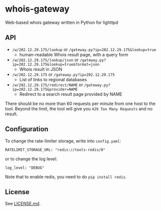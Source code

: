# whois-gateway

Web-based whois gateway written in Python for lighttpd

## API

* <code>/w/202.12.29.175/lookup</code> or <code>/gateway.py?ip=202.12.29.175&lookup=true</code>
  * human-readable Whois result page, with a query form
* <code>/w/202.12.29.175/lookup/json</code> or <code>/gateway.py?ip=202.12.29.175&lookup=true&format=json</code>
  * Whois result in JSON
* <code>/w/202.12.29.175</code> or <code>/gateway.py?ip=202.12.29.175</code>
  * List of links to regional databases
* <code>/w/202.12.29.175/redirect/NAME</code> or <code>/gateway.py?ip=202.12.29.175&provider=NAME</code>
  * Redirect to a search result page provided by NAME

There should be no more than 60 requests per minute from one host to the tool.
Beyond the limit, the tool will give you ``429 Too Many Requests`` and no result.

## Configuration

To change the rate-limiter storage, write into ``config.yaml``:

``RATELIMIT_STORAGE_URL: "redis://tools-redis/0"``

or to change the log level:

``log_level: "DEBUG"``

Note that to enable redis, you need to do ``pip install redis``.

## License

See [LICENSE.md](https://github.com/whym/whois-gateway/blob/master/LICENSE.md).

